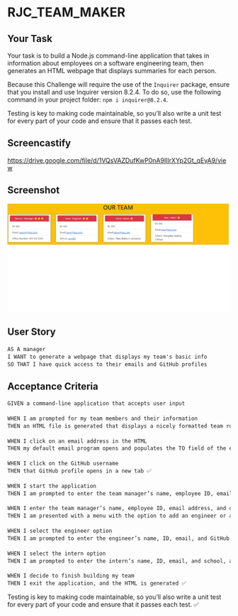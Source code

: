 # RJC_TEAM_MAKER

## Your Task

Your task is to build a Node.js command-line application that takes in information about employees on a software engineering team, then generates an HTML webpage that displays summaries for each person. 

Because this Challenge will require the use of the `Inquirer` package, ensure that you install and use Inquirer version 8.2.4. To do so, use the following command in your project folder: `npm i inquirer@8.2.4`.

Testing is key to making code maintainable, so you’ll also write a unit test for every part of your code and ensure that it passes each test.

## Screencastify

https://drive.google.com/file/d/1VQsVAZDufKwP0nA9lIIrXYp2Gt_qEyA9/view

## Screenshot 
<img src="./assets/screenshot.jpeg" alt="Photo of Team Maker" title="Photo of Team Maker">

## User Story

```md
AS A manager
I WANT to generate a webpage that displays my team's basic info
SO THAT I have quick access to their emails and GitHub profiles
```

## Acceptance Criteria

```md
GIVEN a command-line application that accepts user input

WHEN I am prompted for my team members and their information 
THEN an HTML file is generated that displays a nicely formatted team roster based on user input ✅

WHEN I click on an email address in the HTML
THEN my default email program opens and populates the TO field of the email with the address ✅

WHEN I click on the GitHub username
THEN that GitHub profile opens in a new tab ✅

WHEN I start the application
THEN I am prompted to enter the team manager’s name, employee ID, email address, and office number ✅

WHEN I enter the team manager’s name, employee ID, email address, and office number
THEN I am presented with a menu with the option to add an engineer or an intern or to finish building my team ✅

WHEN I select the engineer option
THEN I am prompted to enter the engineer’s name, ID, email, and GitHub username, and I am taken back to the menu ✅

WHEN I select the intern option
THEN I am prompted to enter the intern’s name, ID, email, and school, and I am taken back to the menu ✅

WHEN I decide to finish building my team
THEN I exit the application, and the HTML is generated ✅
```

Testing is key to making code maintainable, so you’ll also write a unit test for every part of your code and ensure that it passes each test.  ✅
```


